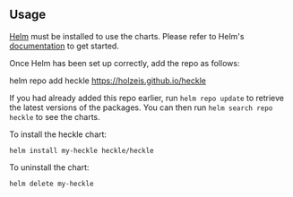 ## Usage

[Helm](https://helm.sh) must be installed to use the charts.  Please refer to
Helm's [documentation](https://helm.sh/docs) to get started.

Once Helm has been set up correctly, add the repo as follows:

  helm repo add heckle https://holzeis.github.io/heckle

If you had already added this repo earlier, run `helm repo update` to retrieve
the latest versions of the packages.  You can then run `helm search repo
heckle` to see the charts.

To install the heckle chart:

    helm install my-heckle heckle/heckle

To uninstall the chart:

    helm delete my-heckle

